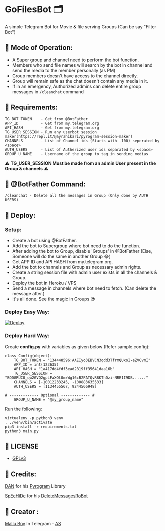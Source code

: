 # GoFilesBot 🗂

A simple Telegram Bot for Movie & file serving Groups (Can be say "Filter Bot")

## 💠 Mode of Operation:

- A Super group and channel need to perform the bot function.
- Members who send file names will search by the bot in channel and send the media to the member personally (as PM)
- Group members doesn't have access to the channel directly.
- Group will remain safe as the chat doesn't contain any media in it.
- If in an emergency, Authorized admins can delete entire group messages in ```/cleanchat``` command

## 💠 Requirements:
```
TG_BOT_TOKEN    - Get from @BotFather
APP_ID          - Get from my.telegram.org
API_HASH        - Get from my.telegram.org
TG_USER_SESSION - Run any userbot session maker(https://repl.it/@ayrahikari/pyrogram-session-maker)
CHANNELS        - List of Channel ids (Starts with -100) seperated by <space>
AUTH_USERS      - List of Autherized user ids separated by <space>
GROUP_U_NAME    - Username of the group to tag in sending medias
```
⚠️ **TG_USER_SESSION Must be  made from an admin User present in the Group & channels** ⚠️

## 💠 @BotFather Command:
```
/cleanchat - Delete all the messages in Group (Only done by AUTH USERS)
```

## 💠 Deploy:

### Setup:

- Create a bot using @BotFather.
- Add the bot to Supergroup where bot need to do the function. 
- After adding the bot to Group, disable 'Groups' in @BotFather (Else, Someone will do the same in another Group 😂)
- Get APP ID and API HASH from my.telegram.org.
- Add the bot to channels and Group as necessary admin rights.
- Create a string session file with admin user exists in all the channels & Group.
- Deploy the bot in Heroku / VPS 
- Send a message in channels where bot need to fetch. (Can delete the message after.)
- It's all done. See the magic in Groups 😍


### Deploy Easy Way:

[![Deploy](https://www.herokucdn.com/deploy/button.svg)](https://heroku.com/deploy?template=https://github.com/owdvertsbot/gofilesbot)

### Deploy Hard Way: 

Create **config.py** with variables as given below (Refer sample.config):

```
class Config(object):
    TG_BOT_TOKEN = "134448596:AAEIyo3EBVCN3qdd3TfrmQUxoI-eZVGvmI"
    APP_ID = int(123635)
    API_HASH = "1a417dd4fdf3ead2819ff35641daa16b"
    TG_USER_SESSION = "BQDGRUC0_qw2GVQ2gpLFaXOt0mrWg16cBZPATQvR8KThDzi-NRE1I9DB......"
    CHANNELS = [-10012233245, -100883635533]
    AUTH_USERS = [1134455567, 9244566948]
    
# ------------- Optional ------------- #
    GROUP_U_NAME = "@my_group_name"

```
Run the following:

```
virtualenv -p python3 venv
. ./venv/bin/activate
pip3 install -r requirements.txt
python3 main.py
```

## 💠 LICENSE

- [GPLv3](https://choosealicense.com/licenses/gpl-3.0/)

## 💠 Credits:

[DAN](https://t.me/haskell) for his [Pyrogram](https://github.com/pyrogram/pyrogram) Library

[SpEcHiDe](https://github.com/SpEcHiDe) for his [DeleteMessagesRoBot](https://github.com/SpEcHiDe/DeleteMessagesRoBot)

## 💠 Creator :

[Mallu Boy](https://t.me/m4mallu) In Telegram - [AS](https://t.me/space4renjith)
